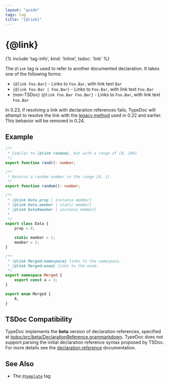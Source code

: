 ```yaml
---
layout: "guide"
tags: tag
title: "{@link}"
---
```


# {@link}

{% include 'tag-info', kind: 'Inline', tsdoc: 'link' %}

The `@link` tag is used to refer to another documented declaration. It takes one of the following forms:

-   `{@link Foo.Bar}` - Links to `Foo.Bar`, with link text `Bar`
-   `{@link Foo.Bar | Foo.Bar}` - Links to `Foo.Bar`, with link text `Foo.Bar`
-   (non-TSDoc) `{@link Foo.Bar Foo.Bar}` - Links to `Foo.Bar`, with link text `Foo.Bar`

In 0.23, if resolving a link with declaration references fails, TypeDoc will attempt to resolve the link with
the [legacy method](/guides/declaration-references/#legacy-behavior) used in 0.22 and earlier.
This behavior will be removed in 0.24.

## Example

```ts
/**
 * Similar to {@link random}, but with a range of [0, 100)
 */
export function rand(): number;

/**
 * Returns a random number in the range [0, 1)
 */
export function random(): number;

/**
 * {@link Data.prop | instance member}
 * {@link Data.member | static member}
 * {@link Data#member | instance member}
 *
 */
export class Data {
    prop = 0;

    static member = 1;
    member = 2;
}

/**
 * {@link Merged:namespace} links to the namespace.
 * {@link Merged:enum} links to the enum.
 */
export namespace Merged {
    export const a = 3;
}

export enum Merged {
    A,
}
```

## TSDoc Compatibility

TypeDoc implements the **beta** version of declaration references, specified at
[tsdoc/src/beta/DeclarationReference.grammarkdown](https://github.com/microsoft/tsdoc/blob/main/tsdoc/src/beta/DeclarationReference.grammarkdown).
TypeDoc does not support parsing the initial declaration reference syntax proposed by TSDoc.
For more details see the [declaration reference](/guides/declaration-references/) documentation.

## See Also

-   The [`@template`](/tags/template/) tag
